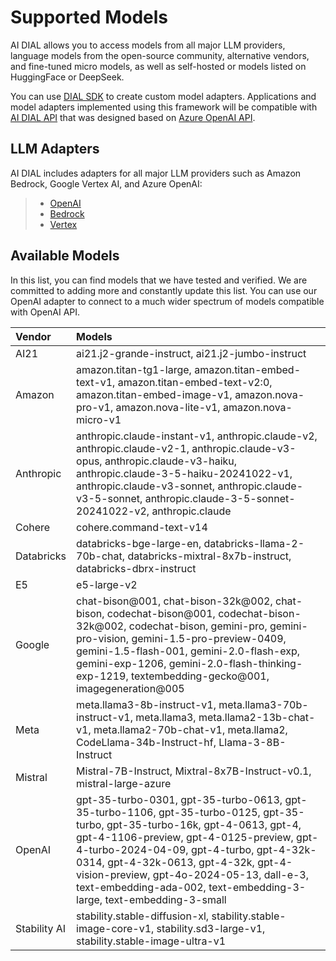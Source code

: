 # Supported Models

AI DIAL allows you to access models from all major LLM providers, language models from the open-source community, alternative vendors, and fine-tuned micro models, as well as self-hosted or models listed on HuggingFace or DeepSeek. 

You can use [DIAL SDK](https://github.com/epam/ai-dial-sdk) to create custom model adapters. Applications and model adapters implemented using this framework will be compatible with [AI DIAL API](https://dialx.ai/dial_api) that was designed based on [Azure OpenAI API](https://learn.microsoft.com/en-us/azure/ai-services/openai/reference).

## LLM Adapters

AI DIAL includes adapters for all major LLM providers such as Amazon Bedrock, Google Vertex AI, and Azure OpenAI:

> * [OpenAI](https://github.com/epam/ai-dial-adapter-openai)
> * [Bedrock](https://github.com/epam/ai-dial-adapter-bedrock/?tab=readme-ov-file#supported-models)
> * [Vertex](https://github.com/epam/ai-dial-adapter-vertexai/?tab=readme-ov-file#supported-models) 

## Available Models

In this list, you can find models that we have tested and verified. We are committed to adding more and constantly update this list. You can use our OpenAI adapter to connect to a much wider spectrum of models compatible with OpenAI API. 

| Vendor | Models |
| :-- | :-- |
| AI21| ai21.j2-grande-instruct, ai21.j2-jumbo-instruct |
| Amazon| amazon.titan-tg1-large, amazon.titan-embed-text-v1, amazon.titan-embed-text-v2:0, amazon.titan-embed-image-v1, amazon.nova-pro-v1, amazon.nova-lite-v1, amazon.nova-micro-v1|
| Anthropic| anthropic.claude-instant-v1, anthropic.claude-v2, anthropic.claude-v2-1, anthropic.claude-v3-opus, anthropic.claude-v3-haiku, anthropic.claude-3-5-haiku-20241022-v1, anthropic.claude-v3-sonnet, anthropic.claude-v3-5-sonnet, anthropic.claude-3-5-sonnet-20241022-v2, anthropic.claude |
| Cohere| cohere.command-text-v14 |
| Databricks| databricks-bge-large-en, databricks-llama-2-70b-chat, databricks-mixtral-8x7b-instruct, databricks-dbrx-instruct |
| E5| e5-large-v2 |
| Google| chat-bison@001, chat-bison-32k@002, chat-bison, codechat-bison@001, codechat-bison-32k@002, codechat-bison, gemini-pro, gemini-pro-vision, gemini-1.5-pro-preview-0409, gemini-1.5-flash-001, gemini-2.0-flash-exp, gemini-exp-1206, gemini-2.0-flash-thinking-exp-1219, textembedding-gecko@001, imagegeneration@005 |
| Meta| meta.llama3-8b-instruct-v1, meta.llama3-70b-instruct-v1, meta.llama3, meta.llama2-13b-chat-v1, meta.llama2-70b-chat-v1, meta.llama2, CodeLlama-34b-Instruct-hf, Llama-3-8B-Instruct |
| Mistral| Mistral-7B-Instruct, Mixtral-8x7B-Instruct-v0.1, mistral-large-azure |
| OpenAI| gpt-35-turbo-0301, gpt-35-turbo-0613, gpt-35-turbo-1106, gpt-35-turbo-0125, gpt-35-turbo, gpt-35-turbo-16k, gpt-4-0613, gpt-4, gpt-4-1106-preview, gpt-4-0125-preview, gpt-4-turbo-2024-04-09, gpt-4-turbo, gpt-4-32k-0314, gpt-4-32k-0613, gpt-4-32k, gpt-4-vision-preview, gpt-4o-2024-05-13, dall-e-3, text-embedding-ada-002, text-embedding-3-large, text-embedding-3-small |
| Stability AI| stability.stable-diffusion-xl, stability.stable-image-core-v1, stability.sd3-large-v1, stability.stable-image-ultra-v1|




